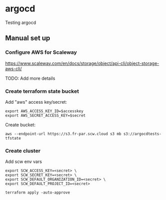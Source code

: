 # argocd

Testing argocd

## Manual set up

### Configure AWS for Scaleway

https://www.scaleway.com/en/docs/storage/object/api-cli/object-storage-aws-cli/

TODO: Add more details

### Create terraform state bucket

Add "aws" access key/secret:

```shell
export AWS_ACCESS_KEY_ID=$accesskey
export AWS_SECRET_ACCESS_KEY=$secret
```

Create bucket:

```shell
aws --endpoint-url https://s3.fr-par.scw.cloud s3 mb s3://argocdtests-tfstate
```

### Create cluster

Add scw env vars

```shell
export SCW_ACCESS_KEY=<secret> \
export SCW_SECRET_KEY=<secret> \
export SCW_DEFAULT_ORGANIZATION_ID=<secret> \
export SCW_DEFAULT_PROJECT_ID=<secret>
```

```shell
terraform apply -auto-approve
```